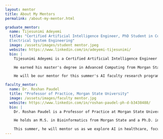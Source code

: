 ```yaml
---
layout: mentor
title: About My Mentors
permalink: /about-my-mentor.html

graduate_mentor:
  name: Tijesunimi Adeyemi
  title: "Certified Artificial Intelligence Engineer, PhD Student in Computer & 
  Electrical System Engineering"
  image: /assets/images/student mentor.jpeg
  website: https://www.linkedin.com/in/adeyemi-tijesunimi/
  bio: |
    Tijesunimi Adeyemi is a Certified Artificial Intelligence Engineer and a PhD candidate in Morgan State University's Computer and Electrical Systems Engineering program. He brings experience in machine learning, healthcare, and finance, along with a strong background in mathematics, computer science, and applied artificial intelligence.

    He earned his master's degree in Advanced Computing from Morgan State and a bachelor's degree in Mathematics and Computer Science from Mountain Top University. Tijesunimi has also worked at KPMG Nigeria in financial risk management and served as a graduate research assistant.

    He will be our mentor for this summer's AI faculty research program, guiding us in machine learning and real-world AI applications.

faculty_mentor:
  name: Dr. Roshan Paudel
  title: "Professor of Practice, Morgan State University"
  image: /assets/images/faculty mentor.jpg
  website: https://www.linkedin.com/in/roshan-paudel-ph-d-b3438488/ 
  bio: |
    Dr. Roshan Paudel is a Professor of Practice at Morgan State University with over ten years of experience teaching computer science. He has held research positions at Google and George Mason University and specializes in programming and applied computing.

    He holds an M.S. in Bioinformatics from Morgan State and a Ph.D. in Bioinformatics and Computational Biology from George Mason. With a strong background in data science, machine learning, and bioinformatics, Dr. Paudel combines academic insight with real-world industry experience.

    This summer, he will mentor us as we explore AI in healthcare, focusing on using transcriptomic data to predict genetic biomarkers.
---
```

